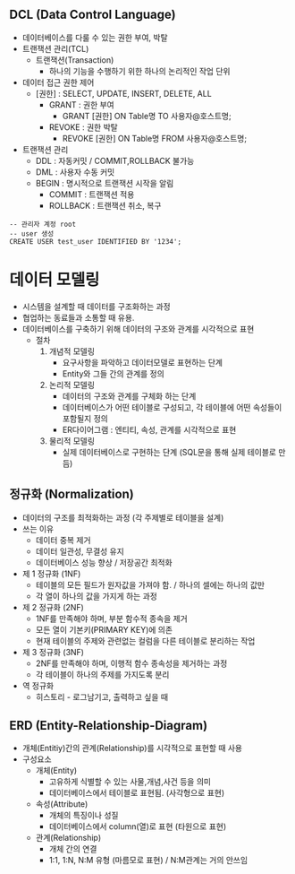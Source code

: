 ## DCL (Data Control Language)
- 데이터베이스를 다룰 수 있는 권한 부여, 박탈
- 트랜잭션 관리(TCL)
  - 트랜잭션(Transaction)
    - 하나의 기능을 수행하기 위한 하나의 논리적인 작업 단위
- 데이터 접근 권한 제어
  - [권한] : SELECT, UPDATE, INSERT, DELETE, ALL
    - GRANT : 권한 부여
      - GRANT [권한] ON Table명 TO 사용자@호스트명;
    - REVOKE : 권한 박탈
      - REVOKE [권한] ON Table명 FROM 사용자@호스트명;
- 트랜잭션 관리
  - DDL : 자동커밋 / COMMIT,ROLLBACK 불가능
  - DML : 사용자 수동 커밋
  - BEGIN : 명시적으로 트랜잭션 시작을 알림
    - COMMIT : 트랜잭션 적용
    - ROLLBACK : 트랜잭션 취소, 복구
```mysql
-- 관리자 계정 root
-- user 생성
CREATE USER test_user IDENTIFIED BY '1234';
```

# 데이터 모델링
- 시스템을 설계할 때 데이터를 구조화하는 과정
- 협업하는 동료들과 소통할 때 유용.
- 데이터베이스를 구축하기 위해 데이터의 구조와 관계를 시각적으로 표현
  - 절차
    1. 개념적 모델링
       - 요구사항을 파악하고 데이터모델로 표현하는 단계
       - Entity와 그들 간의 관계를 정의
    2. 논리적 모델링
       - 데이터의 구조와 관계를 구체화 하는 단계
       - 데이터베이스가 어떤 테이블로 구성되고, 각 테이블에 어떤 속성들이 포함될지 정의
       - ER다이어그램 : 엔티티, 속성, 관계를 시각적으로 표현
    3. 물리적 모델링
       - 실제 데이터베이스로 구현하는 단계 (SQL문을 통해 실제 테이블로 만듬)

## 정규화 (Normalization)
- 데이터의 구조를 최적화하는 과정 (각 주제별로 테이블을 설계)
- 쓰는 이유
  - 데이터 중복 제거
  - 데이터 일관성, 무결성 유지
  - 데이터베이스 성능 향상 / 저장공간 최적화
- 제 1 정규화 (1NF)
  - 테이블의 모든 필드가 원자값을 가져야 함. / 하나의 셀에는 하나의 값만
  - 각 열이 하나의 값을 가지게 하는 과정
- 제 2 정규화 (2NF)
  - 1NF를 만족해야 하며, 부분 함수적 종속을 제거
  - 모든 열이 기본키(PRIMARY KEY)에 의존
  - 현재 테이블의 주제와 관련없는 컬럼을 다른 테이블로 분리하는 작업
- 제 3 정규화 (3NF)
  - 2NF를 만족해야 하며, 이행적 함수 종속성을 제거하는 과정
  - 각 테이블이 하나의 주제를 가지도록 분리
- 역 정규화
  - 히스토리 - 로그남기고, 출력하고 싶을 때

## ERD (Entity-Relationship-Diagram)
- 개체(Entitiy)간의 관계(Relationship)를 시각적으로 표현할 때 사용
- 구성요소
  - 개체(Entity)
    - 고유하게 식별할 수 있는 사물,개념,사건 등을 의미
    - 데이터베이스에서 테이블로 표현됨. (사각형으로 표현)
  - 속성(Attribute)
    - 개체의 특징이나 성질
    - 데이터베이스에서 column(열)로 표현 (타원으로 표현)
  - 관계(Relationship)
    - 개체 간의 연결
    - 1:1, 1:N, N:M 유형 (마름모로 표현) / N:M관계는 거의 안쓰임